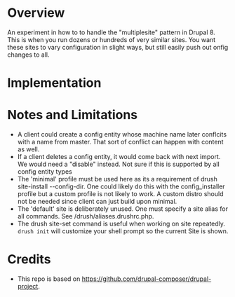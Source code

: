 Overview
============
An experiment in how to to handle the "multiplesite" pattern in Drupal 8. This is when you run dozens or hundreds of very similar sites. You want these sites to vary configuration in slight ways, but still easily push out onfig changes to all.

Implementation
=============


Notes and Limitations
=============
- A client could create a config entity whose machine name later conflcits with a name from master. That sort of conflict can happen with content as well.
- If a client deletes a config entity, it would come back with next import. We would need a "disable" instead. Not sure if this is supported by all config entity types
- The 'minimal' profile must be used here as its a requirement of drush site-install --config-dir. One could likely do this with the config_installer profile but a custom profile is not likely to work. A custom distro should not be needed since client can just build upon minimal.
- The 'default' site is deliberately unused. One must specify a site alias for all commands. See /drush/aliases.drushrc.php.
- The drush site-set command is useful when working on site repeatedly. `drush init` will customize your shell prompt so the current Site is shown.

Credits
================
- This repo is based on https://github.com/drupal-composer/drupal-project.